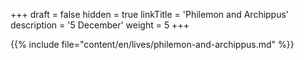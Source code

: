 +++
draft = false
hidden = true
linkTitle = 'Philemon and Archippus'
description = '5 December'
weight = 5
+++

{{% include file="content/en/lives/philemon-and-archippus.md" %}}
